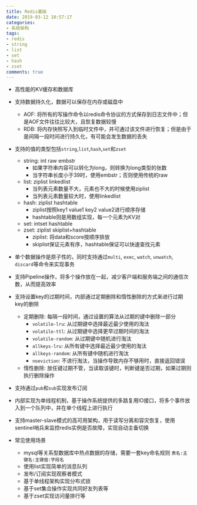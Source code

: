 ```yaml
---
title: Redis基础
date: 2019-03-12 10:57:17
categories: 
- 系统架构
tags: 
- redis
- string
- list
- set
- hash
- zset
comments: true
---
```


- 高性能的KV缓存和数据库

- 支持数据持久化，数据可以保存在内存或磁盘中
  - AOF: 将所有的写操作命令以redis命令协议的方式保存到日志文件中；但是AOF文件往往比较大，且恢复数据较慢
  - RDB: 将内存快照写入到临时文件中，并可通过该文件进行恢复；但是由于是间隔一段时间进行持久化，有可能会发生数据的丢失
- 支持的值的类型包括`string`,`list`,`hash`,`set`和`zset`
  - string: int raw embstr
    - 如果字符串内容可以转化为long，则转换为long类型的张数
    - 当字符串长度小于39时，使用embstr；否则使用传统的raw
  - list: ziplist linkedlist
    - 当列表元素数量不大，元素也不大的时候使用ziplist
    - 当列表元素数量较大时，使用linkedlist
  - hash: ziplist hashtable
    - ziplist按照key1 value1 key2 value2进行顺序存储
    - hashtable则是用数组实现，每一个元素为KV对
  - set: intset hashtable
  - zset: ziplist skiplist+hashtable
    - ziplist: 将data和score按顺序排放
    - skiplist保证元素有序，hashtable保证可以快速查找元素
- 单个数据操作是原子性的，同时支持通过`multi`, `exec`, `watch`, `unwatch`, `discard`等命令来实现事务
- 支持Pipeline操作，将多个操作放在一起，减少客户端和服务端之间的通信次数，从而提高效率
- 支持设置key的过期时间，内部通过定期删除和惰性删除的方式来进行过期key的删除
  - 定期删除: 每隔一段时间，通过设置的算法从过期的键中删除一部分
    - `volatile-lru`: 从过期键中选择最近最少使用的淘汰
    - `volatile-ttl`: 从过期键中选择更早过期时间的淘汰
    - `volatile-random`: 从过期键中随机进行淘汰
    - `allkeys-lru`: 从所有键中选择最近最少使用的淘汰
    - `allkeys-random`: 从所有键中随机进行淘汰
    - `noeviction`: 不进行淘汰，当操作导致内存不够用时，直接返回错误
  - 惰性删除: 放任键过期不管，当读取该键时，判断键是否过期，如果过期则执行删除操作
- 支持通过`pub`和`sub`实现发布订阅
- 内部实现为单线程机制，基于操作系统提供的多路复用IO接口，将多个事件放入到一个队列中，并在单个线程上进行执行
- 支持master-slave模式的高可用架构，用于读写分离和容灾恢复，使用sentinel哨兵来监控redis实例是否故障，实现自动主备切换
- 常见使用场景
  - mysql等关系型数据库中热点数据的存储，需要一套key命名规则 `表名:主键名:主键值:字段名`
  - 使用list实现简单的消息队列
  - 发布/订阅实现观察者模式
  - 基于单线程架构实现分布式锁
  - 基于set集合操作实现共同好友列表等
  - 基于zset实现访问量排行等